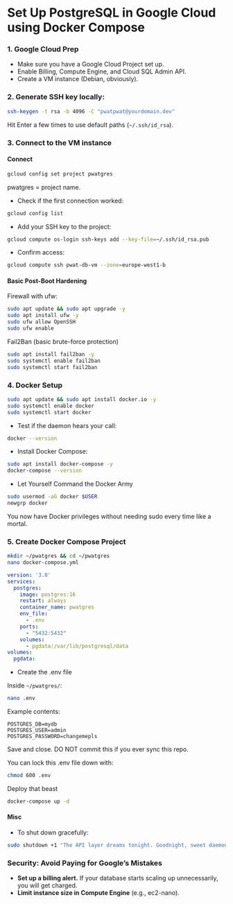 # Set Up PostgreSQL in Google Cloud using Docker Compose

### 1. Google Cloud Prep

  - Make sure you have a Google Cloud Project set up.
  - Enable Billing, Compute Engine, and Cloud SQL Admin API.
  - Create a VM instance (Debian, obviously).

### 2. Generate SSH key locally:

```bash
ssh-keygen -t rsa -b 4096 -C "pwatpwat@yourdomain.dev"
```

Hit Enter a few times to use default paths (`~/.ssh/id_rsa`).

### 3. Connect to the VM instance

#### Connect

```bash
gcloud config set project pwatgres
```

pwatgres = project name.

- Check if the first connection worked:

```bash
gcloud config list
```

- Add your SSH key to the project:

```bash
gcloud compute os-login ssh-keys add --key-file=~/.ssh/id_rsa.pub
```

- Confirm access:

```bash
gcloud compute ssh pwat-db-vm --zone=europe-west1-b
```

#### Basic Post-Boot Hardening

Firewall with ufw:

```bash
sudo apt update && sudo apt upgrade -y
sudo apt install ufw -y
sudo ufw allow OpenSSH
sudo ufw enable
```

Fail2Ban (basic brute-force protection)

```bash
sudo apt install fail2ban -y
sudo systemctl enable fail2ban
sudo systemctl start fail2ban
```

### 4. Docker Setup

```bash
sudo apt update && sudo apt install docker.io -y
sudo systemctl enable docker
sudo systemctl start docker
```

- Test if the daemon hears your call:

```bash
docker --version
```

- Install Docker Compose:

```bash
sudo apt install docker-compose -y
docker-compose --version
```

- Let Yourself Command the Docker Army

```bash
sudo usermod -aG docker $USER
newgrp docker
```

You now have Docker privileges without needing sudo every time like a mortal.

### 5. Create Docker Compose Project

```bash
mkdir ~/pwatgres && cd ~/pwatgres
nano docker-compose.yml
```

```yml
version: '3.8'
services:
  postgres:
    image: postgres:16
    restart: always
    container_name: pwatgres
    env_file:
      - .env
    ports:
      - "5432:5432"
    volumes:
      - pgdata:/var/lib/postgresql/data
volumes:
  pgdata:
```

- Create the .env file

Inside `~/pwatgres/`:

```bash
nano .env
```

Example contents:

```
POSTGRES_DB=mydb
POSTGRES_USER=admin
POSTGRES_PASSWORD=changemepls
```

Save and close. DO NOT commit this if you ever sync this repo.

You can lock this .env file down with:

```bash
chmod 600 .env
```

Deploy that beast

```bash
docker-compose up -d
```

#### Misc

- To shut down gracefully:

```bash
sudo shutdown +1 "The API layer dreams tonight. Goodnight, sweet daemon."
```

### Security: Avoid Paying for Google’s Mistakes

- **Set up a billing alert.** If your database starts scaling up unnecessarily, you will get charged.
- **Limit instance size in Compute Engine** (e.g., ec2-nano).
